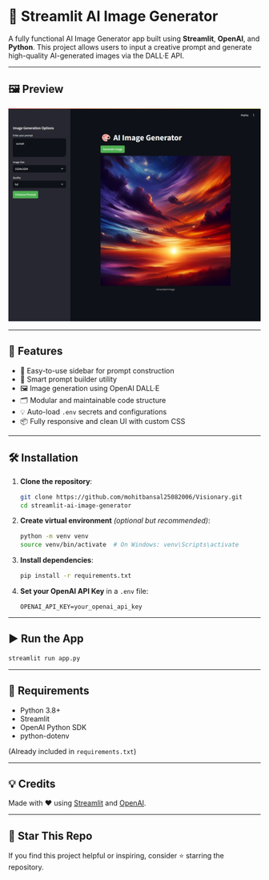 # 🎨 Streamlit AI Image Generator

A fully functional AI Image Generator app built using **Streamlit**, **OpenAI**, and **Python**. This project allows users to input a creative prompt and generate high-quality AI-generated images via the DALL·E API.

---

## 🖼️ Preview

![App Screenshot](preview.png)

---

## 🚀 Features

- 🔧 Easy-to-use sidebar for prompt construction  
- 🧠 Smart prompt builder utility  
- 🖼️ Image generation using OpenAI DALL·E  
- 🗂️ Modular and maintainable code structure  
- 💡 Auto-load `.env` secrets and configurations  
- 📦 Fully responsive and clean UI with custom CSS  


---

## 🛠️ Installation

1. **Clone the repository**:
   ```bash
   git clone https://github.com/mohitbansal25082006/Visionary.git
   cd streamlit-ai-image-generator
   ```

2. **Create virtual environment** *(optional but recommended)*:
   ```bash
   python -m venv venv
   source venv/bin/activate  # On Windows: venv\Scripts\activate
   ```

3. **Install dependencies**:
   ```bash
   pip install -r requirements.txt
   ```

4. **Set your OpenAI API Key** in a `.env` file:
   ```
   OPENAI_API_KEY=your_openai_api_key
   ```

---

## ▶️ Run the App

```bash
streamlit run app.py
```

---


## 📌 Requirements

- Python 3.8+  
- Streamlit  
- OpenAI Python SDK  
- python-dotenv  

(Already included in `requirements.txt`)

---


## 💡 Credits

Made with ❤️ using [Streamlit](https://streamlit.io/) and [OpenAI](https://platform.openai.com/).

---

## 🌟 Star This Repo

If you find this project helpful or inspiring, consider ⭐ starring the repository.
